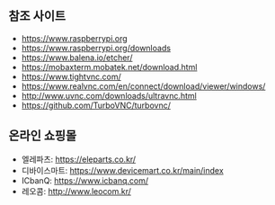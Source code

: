 ﻿
## 참조 사이트

* https://www.raspberrypi.org
* https://www.raspberrypi.org/downloads
* https://www.balena.io/etcher/
* https://mobaxterm.mobatek.net/download.html
* https://www.tightvnc.com/
* https://www.realvnc.com/en/connect/download/viewer/windows/ 
* http://www.uvnc.com/downloads/ultravnc.html  
* https://github.com/TurboVNC/turbovnc/ 

## 온라인 쇼핑몰

* 엘레파츠: https://eleparts.co.kr/
* 디바이스마트:  https://www.devicemart.co.kr/main/index
* ICbanQ: https://www.icbanq.com/
* 레오콤: http://www.leocom.kr/ 


